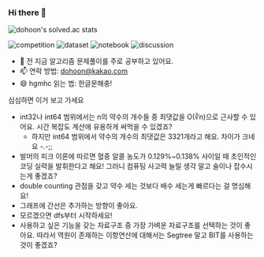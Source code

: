 ### Hi there 👋

![dohoon's solved.ac stats](https://github-readme-solvedac.hyp3rflow.vercel.app/api/?handle=dohoon)

![competition](https://road-to-kaggle-grandmaster.vercel.app/api/badges/lhgmhc7/competition)
![dataset](https://road-to-kaggle-grandmaster.vercel.app/api/badges/lhgmhc7/dataset)
![notebook](https://road-to-kaggle-grandmaster.vercel.app/api/badges/lhgmhc7/notebook)
![discussion](https://road-to-kaggle-grandmaster.vercel.app/api/badges/lhgmhc7/discussion)

- 🌱 전 지금 알고리즘 문제풀이를 주로 공부하고 있어요.
- 📫 연락 방법: dohoon@kakao.com
- 😄 hgmhc 읽는 법: 한글문해충!



심심하면 이거 보고 가세요

* int32나 int64 범위에서는 n의 약수의 개수들 중 최댓값을 O(∛n)으로 근사할 수 있어요. 시간 복잡도 계산에 유용하게 써먹을 수 있겠죠?
  * 하지만 int64 범위에서 약수의 개수의 최댓값은 3321개라고 해요. 차이가 크네요 -.-;;
* 발머의 피크 이론에 따르면 혈중 알콜 농도가 0.129%~0.138% 사이일 때 초인적인 코딩 실력을 발휘한다고 해요! 그러니 컴퓨팅 사고력 늘릴 생각 말고 술이나 잡수시는게 좋겠죠?
* double counting 관점을 갖고 약수 세는 것보다 배수 세는게 빠르다는 걸 명심해요!
* 그래프에 간선은 추가하는 방향이 좋아요.
* 모르겠으면 dfs부터 시작하세요!
* 사용하고 싶은 기능을 갖는 자료구조 중 가장 가벼운 자료구조를 선택하는 것이 좋아요. 따라서 역원이 존재하는 이항연산에 대해서는 Segtree 말고 BIT를 사용하는 것이 좋겠죠?
